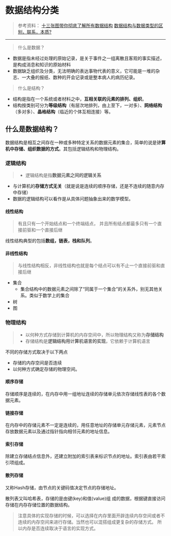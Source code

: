 # 数据结构分类

> 参考资料：
> [十三张图带你彻底了解所有数据结构](https://zhuanlan.zhihu.com/p/138523723)
> [数据结构与数据类型的区别，联系，本质?](https://cloud.tencent.com/developer/article/1404952)
-----

> 什么是数据？
* 数据是指未经过处理的原始记录，是关于事件之一组离散且客观的事实描述，是构成消息和知识的原始材料
* 数据缺乏组织及分类，无法明确的表达事物代表的意义，它可能是一堆的杂志、一大叠的报纸、数种的开会记录或是整本病人的病历纪录。

> 什么是结构？
* 结构是指在一个系统或者材料之中，**互相关联的元素的排列、组织**。
* 结构按类别可分为**等级结构**（有层次地排列，由上至下，一对多）、**网络结构**（多对多）、**晶格结构**（临近的个体互相连接）等。

## **什么是数据结构？**

数据结构是相互之间存在一种或多种特定关系的数据元素的集合，简单的说是**计算机中存储、组织数据的方式**。其包括逻辑结构和物理结构。

### 逻辑结构
> * 逻辑结构是指**数据元素之间的逻辑关系**
* 与计算机的**存储方式无关**（就是说是连续的顺序存储，还是不连续的随意内存中存储）
* 数据的逻辑结构可以看作是从具体问题抽象出来的数学模型。

#### 线性结构
> 有且只有一个开始结点和一个终端结点，
> 并且所有结点都最多只有一个直接前驱和一个直接后继

线性结构典型的包括**数组，链表，栈和队列**。

#### 非线性结构
> 与线性结构相反，非线性结构也就是每个结点可以有不止一个直接前驱和直接后继

* 集合
	* 集合结构中的数据元素之间除了“同属于一个集合”的关系外，别无其他关系。类似于数学上的集合 
* 树
* 图 	

### 物理结构
> * 以何种方式存储到计算机的内存空间中，所以物理结构又称为**存储结构**
> * 存储结构是**逻辑结构用计算机语言的实现**，它依赖于计算机语言

不同的存储方式取决于以下两点
* 存储的内存空间是否连续
* 以何种方式确定存储的物理空间。

#### 顺序存储
存储顺序是连续的，在内存中用一组地址连续的存储单元依次存储线性表的各个数据元素。
#### 链接存储
在内存中的存储元素不一定是连续的，用任意地址的存储单元存储元素，元素节点存放数据元素以及通过指针指向相邻元素的地址信息。
#### 索引存储
除建立存储结点信息外，还建立附加的索引表来标识节点的地址。索引表由若干索引项组成。
#### 散列存储
又称Hash存储，由节点的关键码值决定节点的存储地址。

散列表又叫哈希表，存储的是由键(key)和值(value)组 成的数据，根据键直接访问存储在内存存储位置的数据结构。


> 注意具体的实现存储的时候，可以选择在内存里面开辟连续内存空间或者不连续的内存空间来进行存储。当然也可以混搭组成更复杂的存储方式。
> 所以内存是否连续取决于语言的实现方式。


